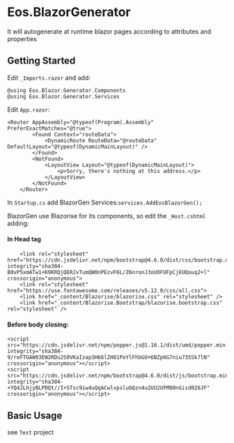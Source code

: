 # Eos.BlazorGenerator
It will autogenerate at runtime blazor pages according to attributes and properties

## Getting Started
Edit `_Imports.razor` and add: 
```
@using Eos.Blazor.Generator.Components
@using Eos.Blazor.Generator.Services
```
Edit `App.razor`:
```
<Router AppAssembly="@typeof(Program).Assembly" PreferExactMatches="@true">
        <Found Context="routeData">
            <DynamicRoute RouteData="@routeData" DefaultLayout="@typeof(DynamicMainLayout)" />
        </Found>
        <NotFound>
            <LayoutView Layout="@typeof(DynamicMainLayout)">
                <p>Sorry, there's nothing at this address.</p>
            </LayoutView>
        </NotFound>
    </Router>
```
    
In `Startup.cs` add BlazorGen Services:`services.AddEosBlazorGen();`

BlazorGen use Blazorise for its components, so edit the `_Host.cshtml` adding:
#### In Head tag
```
    <link rel="stylesheet" href="https://cdn.jsdelivr.net/npm/bootstrap@4.6.0/dist/css/bootstrap.min.css" integrity="sha384-B0vP5xmATw1+K9KRQjQERJvTumQW0nPEzvF6L/Z6nronJ3oUOFUFpCjEUQouq2+l" crossorigin="anonymous">
    <link rel="stylesheet" href="https://use.fontawesome.com/releases/v5.12.0/css/all.css">
    <link href="_content/Blazorise/blazorise.css" rel="stylesheet" />
    <link href="_content/Blazorise.Bootstrap/blazorise.bootstrap.css" rel="stylesheet" />
```
#### Before body closing:    
```<script src="https://code.jquery.com/jquery-3.5.1.slim.min.js" integrity="sha384-DfXdz2htPH0lsSSs5nCTpuj/zy4C+OGpamoFVy38MVBnE+IbbVYUew+OrCXaRkfj" crossorigin="anonymous"></script>
<script src="https://cdn.jsdelivr.net/npm/popper.js@1.16.1/dist/umd/popper.min.js" integrity="sha384-9/reFTGAW83EW2RDu2S0VKaIzap3H66lZH81PoYlFhbGU+6BZp6G7niu735Sk7lN" crossorigin="anonymous"></script>
<script src="https://cdn.jsdelivr.net/npm/bootstrap@4.6.0/dist/js/bootstrap.min.js" integrity="sha384-+YQ4JLhjyBLPDQt//I+STsc9iw4uQqACwlvpslubQzn4u2UU2UFM80nGisd026JF" crossorigin="anonymous"></script>
```

## Basic Usage
see `Test` project
